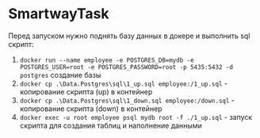 # SmartwayTask

Перед запуском нужно поднять базу данных в докере и выполнить sql скрипт:
1. ```docker run --name employee -e POSTGRES_DB=mydb -e POSTGRES_USER=root -e POSTGRES_PASSWORD=root -p 5435:5432 -d postgres``` создание базы
2. ```docker cp .\Data.Postgres\sql\1_up.sql employee:/1_up.sql``` - копирование скрипта (up) в контейнер
3. ```docker cp .\Data.Postgres\sql\1_down.sql employee:/down.sql``` - копирование скрипта (down) в контейнер
4. ```docker exec -u root employee psql mydb root -f ./1_up.sql``` - запуск скрипта для создания таблиц и наполнение данными
